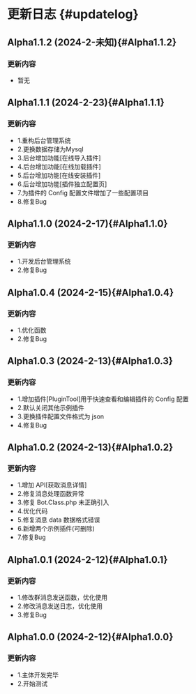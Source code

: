 # 更新日志 {#updatelog}

## Alpha1.1.2 (2024-2-未知){#Alpha1.1.2}

### 更新内容

- 暂无

## Alpha1.1.1 (2024-2-23){#Alpha1.1.1}

### 更新内容

- 1.重构后台管理系统
- 2.更换数据存储为Mysql
- 3.后台增加功能[在线导入插件]
- 4.后台增加功能[在线加载插件]
- 5.后台增加功能[在线安装插件]
- 6.后台增加功能[插件独立配置页]
- 7.为插件的 Config 配置文件增加了一些配置项目
- 8.修复Bug

## Alpha1.1.0 (2024-2-17){#Alpha1.1.0}

### 更新内容

- 1.开发后台管理系统
- 2.修复Bug

## Alpha1.0.4 (2024-2-15){#Alpha1.0.4}

### 更新内容

- 1.优化函数
- 2.修复Bug

## Alpha1.0.3 (2024-2-13){#Alpha1.0.3}

### 更新内容

- 1.增加插件[PluginTool]用于快速查看和编辑插件的 Config 配置
- 2.默认关闭其他示例插件
- 3.更换插件配置文件格式为 json
- 4.修复Bug

## Alpha1.0.2 (2024-2-13){#Alpha1.0.2}

### 更新内容

- 1.增加 API[获取消息详情]
- 2.修复消息处理函数异常
- 3.修复 Bot.Class.php 未正确引入
- 4.优化代码
- 5.修复消息 data 数据格式错误
- 6.新增两个示例插件(可删除)
- 7.修复Bug

## Alpha1.0.1 (2024-2-12){#Alpha1.0.1}

### 更新内容

- 1.修改群消息发送函数，优化使用
- 2.修改消息发送日志，优化使用
- 3.修复Bug

## Alpha1.0.0 (2024-2-12){#Alpha1.0.0}

### 更新内容

- 1.主体开发完毕
- 2.开始测试